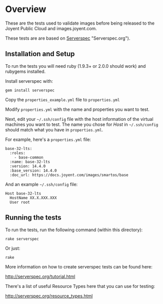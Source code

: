 # Overview

These are the tests used to validate images before being released to the Joyent Public Cloud and images.joyent.com.

These tests are are based on [Serverspec](http://serverspec.org) "Serverspec.org").

## Installation and Setup

To run the tests you will need ruby (1.9.3+ or 2.0.0 should work) and rubygems installed.

Install serverspec with:

    gem install serverspec

Copy the `properties_example.yml` file to `properties.yml`

Modify `properties.yml` with the name and properties you want to test. 

Next, edit your `~/.ssh/config` file with the host information of the virtual machines you want to test. The name you chose for _Host_ in `~/.ssh/config` should match what you have in `properties.yml`. 

For example, here's a `properties.yml` file:

    base-32-lts:
      :roles:
        - base-common
      :name: base-32-lts
      :version: 14.4.0
      :base_version: 14.4.0
      :doc_url: https://docs.joyent.com/images/smartos/base

And an example `~/.ssh/config` file:

    Host base-32-lts 
      HostName XX.X.XXX.XXX
      User root

## Running the tests

To run the tests, run the following command (within this directory):

    rake serverspec

Or just:

    rake

More information on how to create serverspec tests can be found here:

http://serverspec.org/tutorial.html

There's a list of useful Resource Types here that you can use for testing:

http://serverspec.org/resource_types.html
